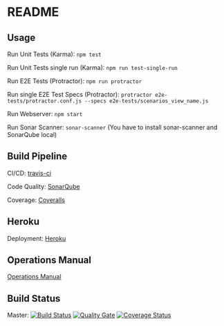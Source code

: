# README

## Usage

Run Unit Tests (Karma): `npm test`

Run Unit Tests single run (Karma): `npm run test-single-run`

Run E2E Tests (Protractor): `npm run protractor`

Run single E2E Test Specs (Protractor): `protractor e2e-tests/protractor.conf.js --specs e2e-tests/scenarios_view_name.js`

Run Webserver: `npm start`

Run Sonar Scanner: `sonar-scanner` (You have to install sonar-scanner and SonarQube local)

## Build Pipeline

CI/CD: [travis-ci](https://travis-ci.org/rocketvoip/rocketvoip-frontend)

Code Quality: [SonarQube](https://sonarqube.com/dashboard/index/ch.zhaw.psit4:rocketvoip-frontend)

Coverage: [Coveralls](https://coveralls.io/github/rocketvoip/rocketvoip-frontend)

## Heroku
Deployment: [Heroku](https://rocketvoip-frontend.herokuapp.com/app)

## Operations Manual
[Operations Manual](https://github.com/rocketvoip/rocketvoip/blob/master/OPERATIONS.md)


## Build Status
Master: [![Build Status](https://travis-ci.org/rocketvoip/rocketvoip-frontend.svg?branch=master)](https://travis-ci.org/rocketvoip/rocketvoip-frontend)
 [![Quality Gate](https://sonarqube.com/api/badges/gate?key=ch.zhaw.psit4:rocketvoip-frontend)](https://sonarcloud.com/dashboard/index/ch.zhaw.psit4:rocketvoip-frontend)
[![Coverage Status](https://coveralls.io/repos/github/rocketvoip/rocketvoip-frontend/badge.svg?branch=master)](https://coveralls.io/github/rocketvoip/rocketvoip-frontend?branch=master)

